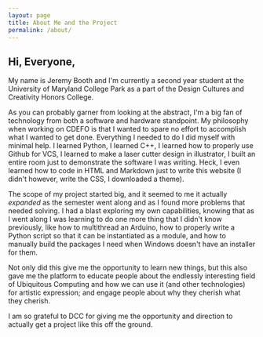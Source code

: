 ```yaml
---
layout: page
title: About Me and the Project
permalink: /about/
---
```


## Hi, Everyone,

My name is Jeremy Booth and I'm currently a second year student at the University of Maryland College Park as a part of the Design Cultures and Creativity Honors College.

As you can probably garner from looking at the abstract, I'm a big fan of technology from both a software and hardware standpoint.
My philosophy when working on CDEFO is that I wanted to spare no effort to accomplish what I wanted to get done. Everything I needed to do I did myself with minimal help.
I learned Python, I learned C++, I learned how to properly use Github for VCS, I learned to make a laser cutter design in illustrator, I built an entire room just to demonstrate the software I was writing.
Heck, I even learned how to code in HTML and Markdown just to write this website (I didn't however, write the CSS, I downloaded a theme).

The scope of my project started big, and it seemed to me it actually *expanded* as the semester went along and as I found more problems that needed solving. 
I had a blast exploring my own capabilities, knowing that as I went along I was learning to do one more thing that I didn't know previously, like how to multithread an Arduino,
how to properly write a Python script so that it can be instantiated as a module, and how to manually build the packages I need when Windows doesn't have an installer for them.

Not only did this give me the opportunity to learn new things, but this also gave me the platform to educate people about the endlessly interesting field of Ubiquitous Computing
 and how we can use it (and other technologies) for artistic expression;
and engage people about why they cherish what they cherish.

I am so grateful to DCC for giving me the opportunity and direction to actually get a project like this off the ground.
